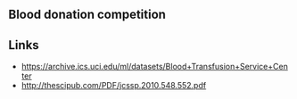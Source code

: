 ## Blood donation competition


## Links

* https://archive.ics.uci.edu/ml/datasets/Blood+Transfusion+Service+Center
* http://thescipub.com/PDF/jcssp.2010.548.552.pdf
